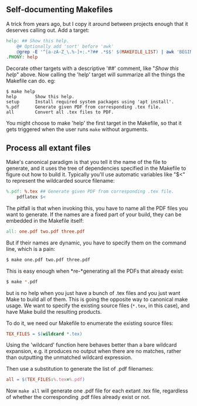 <!--
.. title: TIL: Makefiles that are self-documenting, and process all extant files.
.. slug: makefiles-that-are-self-documenting-and-process-all-extant-files
.. date: 2023-07-06 11:50:16 UTC-05:00
.. tags: geek,til,make,terminal
-->

## Self-documenting Makefiles

A trick from years ago, but I copy it around between projects enough that it
deserves calling out. Add a target:

```Makefile
help: ## Show this help.
	@# Optionally add 'sort' before 'awk'
	@grep -E '^[a-zA-Z_\.%-]+:.*?## .*$$' $(MAKEFILE_LIST) | awk 'BEGIN {FS = ":.*?## "}; {printf "\033[36m%-10s\033[0m %s\n", $$1, $$2}'
.PHONY: help
```

Decorate other targets with a descriptive '##' comment, like "*Show this help*"
above. Now calling the 'help' target will summarize all the things the Makefile
can do. eg:

```text
$ make help
help       Show this help.
setup      Install required system packages using 'apt install'.
%.pdf      Generate given PDF from corresponding .tex file.
all        Convert all .tex files to PDF.
```

You might choose to make 'help' the first target in the Makefile, so that it
gets triggered when the user runs `make` without arguments.

## Process all extant files

Make's canonical paradigm is that you tell it the name of the file to generate,
and it uses the tree of dependencies specified in the Makefile to figure out
how to build it. Typically you'll use automatic variables like "$<" to represent
the wildcarded source filename:

```Makefile
%.pdf: %.tex ## Generate given PDF from corresponding .tex file.
	pdflatex $<
```

The pitfall is that when invoking this, you have to name all the PDF files you
want to generate. If the names are a fixed part of your build, they can be
embedded in the Makefile itself:

```Makefile
all: one.pdf two.pdf three.pdf
```

But if their names are dynamic, you have to specify them on the command line,
which is a pain:

```Bash
$ make one.pdf two.pdf three.pdf
```

This is easy enough when *re-*generating all the PDFs that already exist:

```Bash
$ make *.pdf
```

but is no help when you just have a bunch of .tex files and you just want Make
to build all of them. This is going the opposite way to canonical make usage.
We want to specify the existing source files (`*.tex`, in this case), and have
Make build the resulting products.

To do it, we need our Makefile to enumerate the existing source files:

```Makefile
TEX_FILES = $(wildcard *.tex)
```

Using the 'wildcard' function here behaves better than a bare wildcard
expansion, e.g. it produces no output when there are no matches, rather than
outputting the unmatched wildcard expression.

Then use a substitution to generate the list of .pdf filenames:

```Makefile
all = $(TEX_FILES:%.tex=%.pdf)
```

Now `make all` will generate one .pdf file for each extant .tex file, regardless of
whether the corresponding .pdf files already exist or not.

